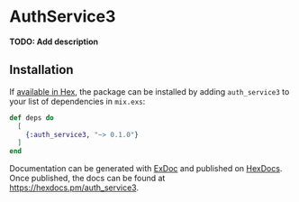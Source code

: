 # AuthService3

**TODO: Add description**

## Installation

If [available in Hex](https://hex.pm/docs/publish), the package can be installed
by adding `auth_service3` to your list of dependencies in `mix.exs`:

```elixir
def deps do
  [
    {:auth_service3, "~> 0.1.0"}
  ]
end
```

Documentation can be generated with [ExDoc](https://github.com/elixir-lang/ex_doc)
and published on [HexDocs](https://hexdocs.pm). Once published, the docs can
be found at <https://hexdocs.pm/auth_service3>.

